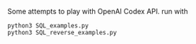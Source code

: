 Some attempts to play with OpenAI Codex API.
run with
```
python3 SQL_examples.py
python3 SQL_reverse_examples.py
```
